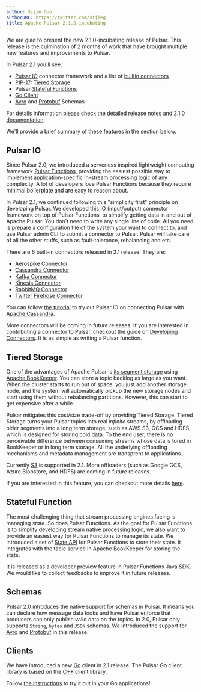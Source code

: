 ```yaml
---
author: Sijie Guo
authorURL: https://twitter.com/sijieg
title: Apache Pulsar 2.1.0-incubating
---
```


We are glad to present the new 2.1.0-incubating release of Pulsar.
This release is the culmination of 2 months of work that have
brought multiple new features and improvements to Pulsar. 

In Pulsar 2.1 you'll see:

- [Pulsar IO](/docs/io-overview) connector framework and a list of [builtin connectors](/docs/io-connectors)
- [PIP-17](https://github.com/apache/incubator-pulsar/wiki/PIP-17:-Tiered-storage-for-Pulsar-topics): [Tiered Storage](/docs/docs/concepts-tiered-storage)
- Pulsar [Stateful Functions](/docs/functions-state)
- [Go Client](/docs/client-libraries-go)
- [Avro](https://github.com/apache/incubator-pulsar/blob/v2.1.0-incubating/pulsar-client-schema/src/main/java/org/apache/pulsar/client/impl/schema/AvroSchema.java)
  and [Protobuf](https://github.com/apache/incubator-pulsar/blob/v2.1.0-incubating/pulsar-client-schema/src/main/java/org/apache/pulsar/client/impl/schema/ProtobufSchema.java) Schemas

For details information please check the detailed [release notes](/release-notes/#2.1.0-incubating) and [2.1.0 documentation](/versions).

<!--truncate-->

We'll provide a brief summary of these features in the section below.

## Pulsar IO

Since Pulsar 2.0, we introduced a serverless inspired lightweight computing framework [Pulsar Functions](/docs/functions-overview),
providing the easiest possible way to implement application-specific in-stream processing logic of any complexity. A lot of developers
love Pulsar Functions because they require minimal boilerplate and are easy to reason about.

In Pulsar 2.1, we continued following this "simplicity first" principle on developing Pulsar. We developed this IO (input/output) connector
framework on top of Pulsar Functions, to simplify getting data in and out of Apache Pulsar. You don't need to write any single line of code.
All you need is prepare a configuration file of the system your want to connect to, and use Pulsar admin
CLI to submit a connector to Pulsar. Pulsar will take care of all the other stuffs, such as fault-tolerance, rebalancing and etc.

There are 6 built-in connectors released in 2.1 release. They are:

- [Aerospike Connector](/docs/io-aerospike/)
- [Cassandra Connector](/docs/io-cassandra/)
- [Kafka Connector](/docs/io-kafka/)
- [Kinesis Connector](/docs/io-kinesis/)
- [RabbitMQ Connector](/docs/io-rabbitmq/)
- [Twitter Firehose Connector](/docs/io-twitter/) 

You can follow [the tutorial](/docs/io-quickstart) to try out Pulsar IO on connecting Pulsar with [Apache Cassandra](http://cassandra.apache.org/).

More connectors will be coming in future releases. If you are interested in contributing a connector to Pulsar, checkout the guide on [Developing Connectors](/docs/io-develop).
It is as simple as writing a Pulsar function.

## Tiered Storage

One of the advantages of Apache Pulsar is [its segment storage](https://streaml.io/blog/pulsar-segment-based-architecture) using
[Apache BookKeeper](https://bookkeeper.apache.org/). You can store a topic backlog as large as you want.
When the cluster starts to run out of space, you just add another storage node, and the system will automatically
pickup the new storage nodes and start using them without rebalancing partitions. However, this can start to get expensive after a while.

Pulsar mitigates this cost/size trade-off by providing Tiered Storage. Tiered Storage turns your Pulsar topics into real *infinite* streams,
by offloading older segments into a long term storage, such as AWS S3, GCS and HDFS, which is designed for storing cold data. To the end user,
there is no perceivable difference between consuming streams whose data is tored in BookKeeper or in long term storage. All the underlying
offloading mechanisms and metadata management are transprent to applications.

Currently [S3](https://aws.amazon.com/s3/) is supported in 2.1. More offloaders (such as Google GCS, Azure Blobstore, and HDFS) are coming
in future releases.

If you are interested in this feature, you can checkout more details [here](cookbooks-tiered-storage).

## Stateful Function

The most challenging thing that stream processing engines facing is managing *state*. So does Pulsar Functions. As the goal for Pulsar Functions
is to simplify developing stream native processing logic, we also want to provide an easiest way for Pulsar Functions to manage its state.
We introduced a set of [State API](/docs/functions-state/#api) for Pulsar Functions to store their state. It integrates with the table service
in Apache BookKeeper for storing the state.

It is released as a developer preview feature in Pulsar Functions Java SDK. We would like to collect feedbacks to improve it in future releases.

## Schemas

Pulsar 2.0 introduces the native support for schemas in Pulsar. It means you can declare how message data looks and have Pulsar enforce that
producers can only publish valid data on the topics. In 2.0, Pulsar only supports `String`, `bytes` and `JSON` schemas. We introduced the
support for [Avro](https://avro.apache.org/) and [Protobuf](https://developers.google.com/protocol-buffers/) in this release. 

## Clients

We have introduced a new [Go](/docs/client-libraries-go) client in 2.1 release. The Pulsar Go client library is based on the
[C++](/docs/client-libraries-cpp/) client library.

Follow [the instructions](/docs/client-libraries-go/#installing-go-package) to try it out in your Go applications!
